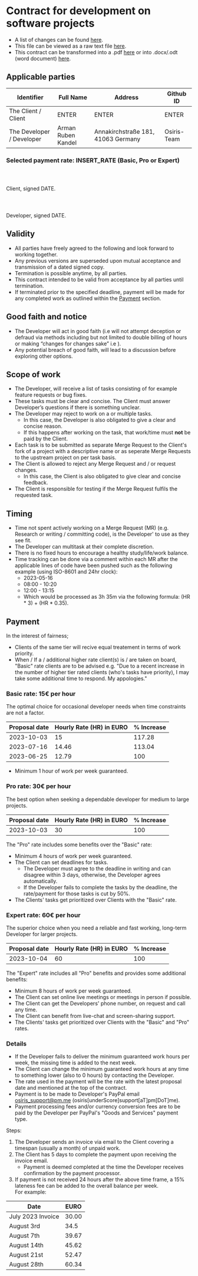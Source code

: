#  Contract for development on software projects

- A list of changes can be found [here](https://github.com/Osiris-Team/Osiris-Team/commits/main/dev_contract.md).
- This file can be viewed as a raw text file [here](https://raw.githubusercontent.com/Osiris-Team/Osiris-Team/main/dev_contract.md).
- This contract can be transformed into a .pdf [here](https://md2pdf.netlify.app/) or into .docx/.odt (word document) [here](https://www.vertopal.com/en/convert/md-to-odt).

## Applicable parties

| Identifier  | Full Name | Address | Github ID |
| ----------- | ----------- |----------- | ----------- |
| The Client / Client | ENTER | ENTER | ENTER |
| The Developer / Developer | Arman Ruben Kandel | Annakirchstraße 181, 41063 Germany | Osiris-Team |

### Selected payment rate: INSERT_RATE (Basic, Pro or Expert)

```



```
Client, signed DATE.

```



```
Developer, signed DATE.

## Validity

- All parties have freely agreed to the following and look forward to working together.
- Any previous versions are superseded upon mutual acceptance and transmission of a dated signed copy.
- Termination is possible anytime, by all parties.
- This contract intended to be valid from acceptance by all parties until termination.
- If terminated prior to the specified deadline, payment will be made for any completed work
as outlined within the [Payment](#Payment) section.

## Good faith and notice

- The Developer will act in good faith (i.e will not attempt deception or defraud
via methods including but not limited to double billing of hours or making “changes for changes sake” i.e ).
- Any potential breach of good faith, will lead to a discussion before
exploring other options.

## Scope of work

- The Developer, will receive a list of tasks consisting of for example feature requests or bug fixes.
- These tasks must be clear and concise. The Client must answer Developer’s questions if there is something unclear.
- The Developer may reject to work on a or multiple tasks.
    - In this case, the Developer is also obligated to give a clear and concise reason.
    - If this happens after working on the task, that work/time must **not** be paid by the Client.  
- Each task is to be submitted as separate Merge Request to the Client's fork of a project with a descriptive name  or as seperate Merge Requests to the upstream project on per task basis.
- The Client is allowed to reject any Merge Request and / or request changes.
    - In this case, the Client is also obligated to give clear and concise feedback.
- The Client is responsible for testing if the Merge Request fulfils the requested task.

## Timing

- Time not spent actively working on a Merge Request (MR)
(e.g. Research or writing / committing code), is the Developer' to use as they see fit.
- The Developer can multitask at their complete discretion.
- There is no fixed hours to encourage a healthy study/life/work balance.
- Time tracking can be done via a comment within each MR after the applicable lines of code
have been pushed such as the following example (using ISO-8601 and 24hr clock):
    - 2023-05-16
    - 08:00 - 10:20
    - 12:00 - 13:15
    - Which would be processed as 3h 35m via the following formula: (HR * 3) + (HR * 0.35).

## Payment

In the interest of fairness;
- Clients of the same tier will recive equal treatement in terms of work priority.
- When / If a / additional higher rate client(s) is / are taken on board, "Basic" rate clients are to be advised e.g. 
  "Due to a recent increase in the number of higher tier rated clients (who's tasks have priority), I may take some additional time to respond. My appologies."

### Basic rate: 15€ per hour

The optimal choice for occasional developer needs when time constraints are not a factor.

| Proposal date | Hourly Rate (HR) in EURO	| % Increase | 
| ------------- | ---------------------     | ---------- |
| 2023-10-03    | 15                        | 117.28  |
| 2023-07-16    | 14.46                     | 113.04  | 
| 2023-06-25    | 12.79                     | 100     | 

- Minimum 1 hour of work per week guaranteed.

### Pro rate: 30€ per hour

The best option when seeking a dependable developer for medium to large projects.

| Proposal date | Hourly Rate (HR) in EURO | % Increase | 
| ------------- | --------------------- | ---------- | 
| 2023-10-03    | 30                    | 100        | 

The "Pro" rate includes some benefits over the "Basic" rate:

- Minimum 4 hours of work per week guaranteed.
- The Client can set deadlines for tasks.
  - The Developer must agree to the deadline in writing and can disagree within 3 days, otherwise, the Developer agrees automatically.
  - If the Developer fails to complete the tasks by the deadline, the rate/payment for those tasks is cut by 50%.
- The Clients' tasks get prioritized over Clients with the "Basic" rate.

### Expert rate: 60€ per hour

The superior choice when you need a reliable and fast working, long-term Developer for larger projects.

| Proposal date | Hourly Rate (HR) in EURO | % Increase | 
| ------------- | --------------------- | ---------- | 
| 2023-10-04    | 60                    | 100        | 

The "Expert" rate includes all "Pro" benefits and provides some additional benefits:

- Minimum 8 hours of work per week guaranteed.
- The Client can set online live meetings or meetings in person if possible.
- The Client can get the Developers' phone number, on request and call any time.
- The Client can benefit from live-chat and screen-sharing support.
- The Clients' tasks get prioritized over Clients with the "Basic" and "Pro" rates.

### Details

- If the Developer fails to deliver the minimum guaranteed work hours per week, the missing time is added to the next week.
- The Client can change the minimum guaranteed work hours at any time to something lower (also to 0 hours) by contacting the Developer.
- The rate used in the payment will be the rate with the latest proposal date and mentioned at the top of the contract.
- Payment is to be made to Developer's PayPal email osiris_support@pm.me (osiris[underScore]support[aT]pm[DoT]me).
- Payment processing fees and/or currency conversion fees are to be paid by the Developer per PayPal's "Goods and Services" payment type.

Steps:

1. The Developer sends an invoice via email to the Client covering a timespan (usually a month) of unpaid work.
2. The Client has 5 days to complete the payment upon receiving the invoice email.
    - Payment is deemed completed at the time the Developer receives
      confirmation by the payment processor.
3. If payment is not received 24 hours after the above time frame, a 15% lateness fee can be added to the overall balance per week.
<br>For example:

| Date                                   | EURO  |
| -------------------------------------- | ---- |
| July 2023 Invoice | 30.00 |
| August 3rd | 34.5 |
| August 7th | 39.67 |
| August 14th | 45.62 |
| August 21st | 52.47 |
| August 28th | 60.34 |
